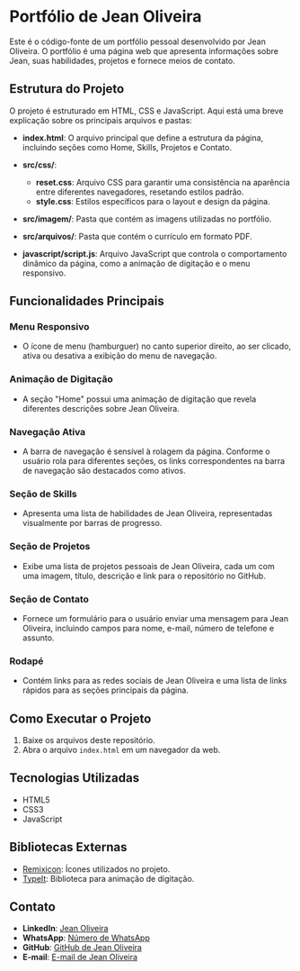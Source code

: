 # Portfólio de Jean Oliveira

Este é o código-fonte de um portfólio pessoal desenvolvido por Jean Oliveira. O portfólio é uma página web que apresenta informações sobre Jean, suas habilidades, projetos e fornece meios de contato.

## Estrutura do Projeto

O projeto é estruturado em HTML, CSS e JavaScript. Aqui está uma breve explicação sobre os principais arquivos e pastas:

- **index.html**: O arquivo principal que define a estrutura da página, incluindo seções como Home, Skills, Projetos e Contato.

- **src/css/**:
  - **reset.css**: Arquivo CSS para garantir uma consistência na aparência entre diferentes navegadores, resetando estilos padrão.
  - **style.css**: Estilos específicos para o layout e design da página.

- **src/imagem/**: Pasta que contém as imagens utilizadas no portfólio.

- **src/arquivos/**: Pasta que contém o currículo em formato PDF.

- **javascript/script.js**: Arquivo JavaScript que controla o comportamento dinâmico da página, como a animação de digitação e o menu responsivo.

## Funcionalidades Principais

### Menu Responsivo

- O ícone de menu (hamburguer) no canto superior direito, ao ser clicado, ativa ou desativa a exibição do menu de navegação.

### Animação de Digitação

- A seção "Home" possui uma animação de digitação que revela diferentes descrições sobre Jean Oliveira.

### Navegação Ativa

- A barra de navegação é sensível à rolagem da página. Conforme o usuário rola para diferentes seções, os links correspondentes na barra de navegação são destacados como ativos.

### Seção de Skills

- Apresenta uma lista de habilidades de Jean Oliveira, representadas visualmente por barras de progresso.

### Seção de Projetos

- Exibe uma lista de projetos pessoais de Jean Oliveira, cada um com uma imagem, título, descrição e link para o repositório no GitHub.

### Seção de Contato

- Fornece um formulário para o usuário enviar uma mensagem para Jean Oliveira, incluindo campos para nome, e-mail, número de telefone e assunto.

### Rodapé

- Contém links para as redes sociais de Jean Oliveira e uma lista de links rápidos para as seções principais da página.

## Como Executar o Projeto

1. Baixe os arquivos deste repositório.
2. Abra o arquivo `index.html` em um navegador da web.

## Tecnologias Utilizadas

- HTML5
- CSS3
- JavaScript

## Bibliotecas Externas

- [Remixicon](https://remixicon.com/): Ícones utilizados no projeto.
- [TypeIt](https://github.com/alexmacarthur/typeit): Biblioteca para animação de digitação.

## Contato

- **LinkedIn**: [Jean Oliveira](https://www.linkedin.com/in/jean-oliveira-145836293/)
- **WhatsApp**: [Número de WhatsApp](#)
- **GitHub**: [GitHub de Jean Oliveira](https://github.com/Jeanpk12)
- **E-mail**: [E-mail de Jean Oliveira](#)
